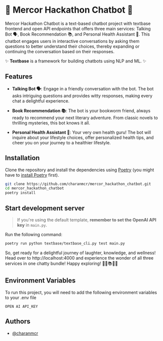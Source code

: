 # 🤖 Mercor Hackathon Chatbot 🚀

Mercor Hackathon Chatbot is a text-based chatbot project with textbase frontend and open API endpoints that offers three main services: Talking Bot 🗣️, Book Recommendation 📚, and Personal Health Assistant 💪. This chatbot engages users in interactive conversations by asking them questions to better understand their choices, thereby expanding or continuing the conversation based on their responses.

✨ **Textbase** is a framework for building chatbots using NLP and ML. ✨

## Features

- **Talking Bot 🗣️**: Engage in a friendly conversation with the bot. The bot asks intriguing questions and provides witty responses, making every chat a delightful experience.

- **Book Recommendation 📚**: The bot is your bookworm friend, always ready to recommend your next literary adventure. From classic novels to thrilling mysteries, this bot knows it all.

- **Personal Health Assistant 💪**: Your very own health guru! The bot will inquire about your lifestyle choices, offer personalized health tips, and cheer you on your journey to a healthier lifestyle.

## Installation

Clone the repository and install the dependencies using [Poetry](https://python-poetry.org/) (you might have to [install Poetry](https://python-poetry.org/docs/#installation) first).

```bash
git clone https://github.com/charanmcr/mercor_hackathon_chatbot.git
cd mercor_hackathon_chatbot
poetry install
```

## Start development server

> If you're using the default template, **remember to set the OpenAI API key** in `main.py`.

Run the following command:

```bash
poetry run python textbase/textbase_cli.py test main.py
```

So, get ready for a delightful journey of laughter, knowledge, and wellness! Head over to http://localhost:4000 and experience the wonder of all three services in one chatty bundle! Happy exploring! 🤖💬📚💪🎉

## Environment Variables

To run this project, you will need to add the following environment variables to your .env file

`OPEN AI API_KEY`


## Authors

- [@charanmcr](https://www.github.com/charanmcr)
